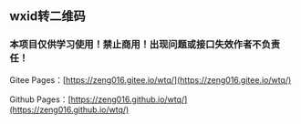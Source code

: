 ## wxid转二维码

### 本项目仅供学习使用！禁止商用！出现问题或接口失效作者不负责任！

Gitee Pages：[https://zeng016.gitee.io/wtq/](https://zeng016.gitee.io/wtq/)

Github Pages：[https://zeng016.github.io/wtq/](https://zeng016.github.io/wtq/)